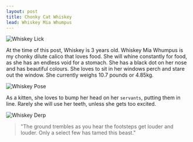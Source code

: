 ```yaml
---
layout: post
title: Chonky Cat Whiskey
lead: Whiskey Mia Whumpus
---
```


![Whiskey Lick](/assets/whiskey/whiskey-lick.jpg)

At the time of this post, Whiskey is 3 years old. Whiskey Mia Whumpus is my chonky dilute calico that loves food. She will whine constantly for food, as she has an endless void for a stomach. She has a black dot on her nose and has beautiful colours. She loves to sit in her windows perch and stare out the window. She currently weighs 10.7 pounds or 4.85kg. 

![Whiskey Pose](/assets/whiskey/whiskey.jpg)

As a kitten, she loves to bump her head on her `servants`, putting them in line. Rarely she will use her teeth, unless she gets too excited. 

![Whiskey Derp](/assets/whiskey/whiskey-derp.jpg)

> "The ground trembles as you hear the footsteps get louder and louder. Only a select few has tamed this beast."